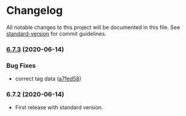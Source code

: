 # Changelog

All notable changes to this project will be documented in this file. See [standard-version](https://github.com/conventional-changelog/standard-version) for commit guidelines.

### [6.7.3](https://github.com/iamtomhewitt/home-dashboard/compare/v6.7.2...v6.7.3) (2020-06-14)


### Bug Fixes

* correct tag data ([a7fed58](https://github.com/iamtomhewitt/home-dashboard/commit/a7fed58bb049dd380c0876a15c46837264d7553a))

### 6.7.2 (2020-06-14)
* First release with standard version.
